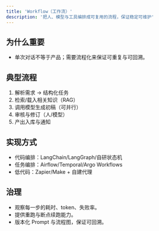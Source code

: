 ```yaml
---
title: 'Workflow（工作流）'
description: '把人、模型与工具编排成可复用的流程，保证稳定可维护'
---
```


## 为什么重要

- 单次对话不等于产品；需要流程化来保证可重复与可回溯。

## 典型流程

1. 解析需求 → 结构化任务
2. 检索/载入相关知识（RAG）
3. 调用模型生成初稿（可并行）
4. 审核与修订（人/模型）
5. 产出入库与通知

## 实现方式

- 代码编排：LangChain/LangGraph/自研状态机
- 任务编排：Airflow/Temporal/Argo Workflows
- 低代码：Zapier/Make + 自建代理

## 治理

- 观察每一步的耗时、token、失败率。
- 提供重跑与断点续跑能力。
- 版本化 Prompt 与流程图，保证可回溯。
